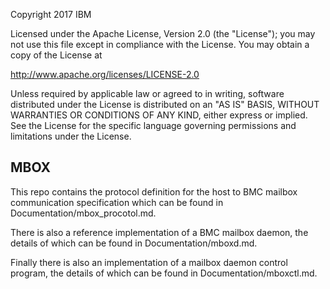 Copyright 2017 IBM

Licensed under the Apache License, Version 2.0 (the "License");
you may not use this file except in compliance with the License.
You may obtain a copy of the License at

  http://www.apache.org/licenses/LICENSE-2.0

Unless required by applicable law or agreed to in writing, software
distributed under the License is distributed on an "AS IS" BASIS,
WITHOUT WARRANTIES OR CONDITIONS OF ANY KIND, either express or implied.
See the License for the specific language governing permissions and
limitations under the License.

## MBOX

This repo contains the protocol definition for the host to BMC mailbox
communication specification which can be found in
Documentation/mbox_procotol.md.

There is also a reference implementation of a BMC mailbox daemon, the details
of which can be found in Documentation/mboxd.md.

Finally there is also an implementation of a mailbox daemon control program, the
details of which can be found in Documentation/mboxctl.md.
